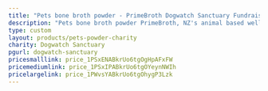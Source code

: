 ```yaml
---
title: "Pets bone broth powder - PrimeBroth Dogwatch Sanctuary Fundraiser"
description: "Pets bone broth powder PrimeBroth, NZ's animal based wellness drink for pets"
type: custom
layout: products/pets-powder-charity
charity: Dogwatch Sanctuary
pgurl: dogwatch-sanctuary
pricesmalllink: price_1PSxENABkrUo6tgOgHpAFxFW
pricemediumlink: price_1PSxIPABkrUo6tgOYeynNWIh
pricelargelink: price_1PWvsYABkrUo6tgOhygP3Lzk
---
```



